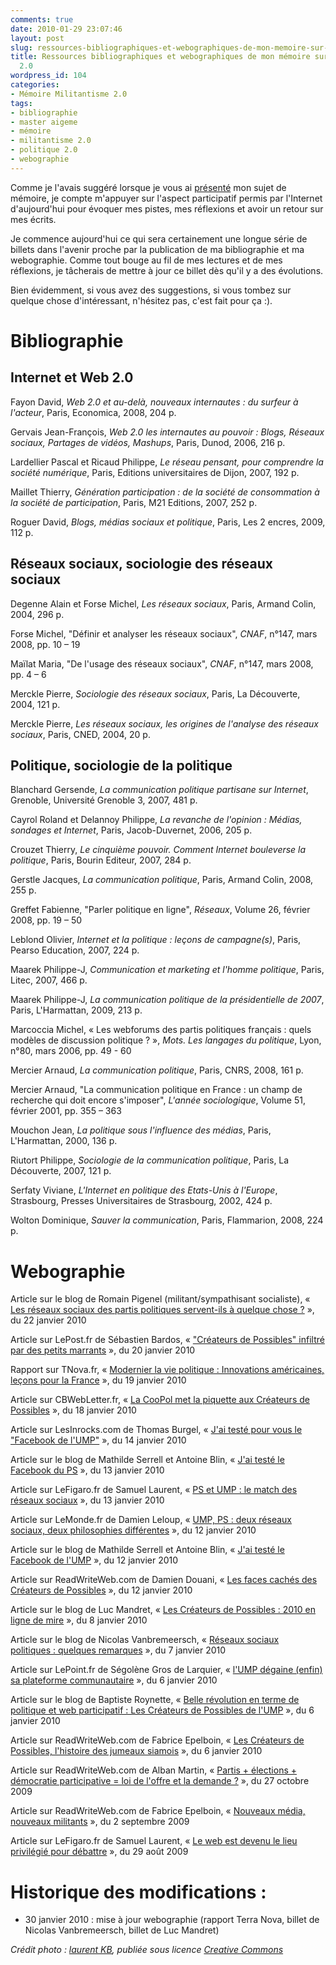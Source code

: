 ```yaml
---
comments: true
date: 2010-01-29 23:07:46
layout: post
slug: ressources-bibliographiques-et-webographiques-de-mon-memoire-sur-la-politique-2-0
title: Ressources bibliographiques et webographiques de mon mémoire sur le militantisme
  2.0
wordpress_id: 104
categories:
- Mémoire Militantisme 2.0
tags:
- bibliographie
- master aigeme
- mémoire
- militantisme 2.0
- politique 2.0
- webographie
---
```


Comme je l'avais suggéré lorsque je vous ai [présenté](http://www.vincentlemaire.com/politique-reseaux-sociaux-reconquete-de-lelecteur-egare) mon sujet de mémoire, je compte m'appuyer sur l'aspect participatif permis par l'Internet d'aujourd'hui pour évoquer mes pistes, mes réflexions et avoir un retour sur mes écrits.

Je commence aujourd'hui ce qui sera certainement une longue série de billets dans l'avenir proche par la publication de ma bibliographie et ma webographie. Comme tout bouge au fil de mes lectures et de mes réflexions, je tâcherais de mettre à jour ce billet dès qu'il y a des évolutions.

Bien évidemment, si vous avez des suggestions, si vous tombez sur quelque chose d'intéressant, n'hésitez pas, c'est fait pour ça :).


# Bibliographie




## Internet et Web 2.0


Fayon David, _Web 2.0 et au-delà, nouveaux internautes : du surfeur à l'acteur_, Paris, Economica, 2008, 204 p.

Gervais Jean-François, _Web 2.0 les internautes au pouvoir : Blogs, Réseaux sociaux, Partages de vidéos, Mashups_, Paris, Dunod, 2006, 216 p.

Lardellier Pascal et Ricaud Philippe, _Le réseau pensant, pour comprendre la société numérique_, Paris, Editions universitaires de Dijon, 2007, 192 p.

Maillet Thierry, _Génération participation : de la société de consommation à la société de participation_, Paris, M21 Editions, 2007, 252 p.

Roguer David, _Blogs, médias sociaux et politique_, Paris, Les 2 encres, 2009, 112 p.


## Réseaux sociaux, sociologie des réseaux sociaux


Degenne Alain et Forse Michel, _Les réseaux sociaux_, Paris, Armand Colin, 2004, 296 p.

Forse Michel, "Définir et analyser les réseaux sociaux", _CNAF_, n°147, mars 2008, pp. 10 – 19

Maïlat Maria, "De l'usage des réseaux sociaux", _CNAF_, n°147, mars 2008, pp. 4 – 6

Merckle Pierre, _Sociologie des réseaux sociaux_, Paris, La Découverte, 2004, 121 p.

Merckle Pierre, _Les réseaux sociaux, les origines de l'analyse des réseaux sociaux_, Paris, CNED, 2004, 20 p.


## Politique, sociologie de la politique


Blanchard Gersende, _La communication politique partisane sur Internet_, Grenoble, Université Grenoble 3, 2007, 481 p.

Cayrol Roland et Delannoy Philippe, _La revanche de l'opinion : Médias, sondages et Internet_, Paris, Jacob-Duvernet, 2006, 205 p.

Crouzet Thierry, _Le cinquième pouvoir. Comment Internet bouleverse la politique_, Paris, Bourin Editeur, 2007, 284 p.

Gerstle Jacques, _La communication politique_, Paris, Armand Colin, 2008, 255 p.

Greffet Fabienne, "Parler politique en ligne", _Réseaux_, Volume 26, février 2008, pp. 19 – 50

Leblond Olivier, _Internet et la politique : leçons de campagne(s)_, Paris, Pearso Education, 2007, 224 p.

Maarek Philippe-J, _Communication et marketing et l'homme politique_, Paris, Litec, 2007, 466 p.

Maarek Philippe-J, _La communication politique de la présidentielle de 2007_, Paris, L'Harmattan, 2009, 213 p.

Marcoccia Michel, « Les webforums des partis politiques français : quels modèles de discussion politique ? », _Mots. Les langages du politique_, Lyon, n°80, mars 2006, pp. 49 - 60

Mercier Arnaud, _La communication politique_, Paris, CNRS, 2008, 161 p.

Mercier Arnaud, "La communication politique en France : un champ de recherche qui doit encore s'imposer", _L'année sociologique_, Volume 51, février 2001, pp. 355 – 363

Mouchon Jean, _La politique sous l'influence des médias_, Paris, L'Harmattan, 2000, 136 p.

Riutort Philippe, _Sociologie de la communication politique_, Paris, La Découverte, 2007, 121 p.

Serfaty Viviane, _L'Internet en politique des Etats-Unis à l'Europe_, Strasbourg, Presses Universitaires de Strasbourg, 2002, 424 p.

Wolton Dominique, _Sauver la communication_, Paris, Flammarion, 2008, 224 p.


# Webographie


Article sur le blog de Romain Pigenel (militant/sympathisant socialiste), « [Les réseaux sociaux des partis politiques servent-ils à quelque chose ?](http://www.variae.com/les-reseaux-sociaux-de-parti-politique-servent-ils-a-quelque-chose/) », du 22 janvier 2010

Article sur LePost.fr de Sébastien Bardos, « ["Créateurs de Possibles" infiltré par des petits marrants](http://www.lepost.fr/article/2010/01/19/1896071_createurs-de-possibles-infiltre-par-des-petits-marrants.html) », du 20 janvier 2010

Rapport sur TNova.fr, « [Modernier la vie politique : Innovations américaines, leçons pour la France](http://www.tnova.fr/index.php?option=com_content&view=article&id=560&Itemid=20) », du 19 janvier 2010

Article sur CBWebLetter.fr, « [La CooPol met la piquette aux Créateurs de Possibles](http://cbwebletter.fr/2010/01/18/la-coopol-met-la-piquette-aux-createurs-de-possible/) », du 18 janvier 2010

Article sur LesInrocks.com de Thomas Burgel, « [J'ai testé pour vous le "Facebook de l'UMP"](http://www.lesinrocks.com/actualite/actu-article/t/1263468601/article/jai-teste-pour-vous-le-facebook-de-lump/) », du 14 janvier 2010

Article sur le blog de Mathilde Serrell et Antoine Blin, « [J'ai testé le Facebook du PS](http://bonnenouvelle.blog.lemonde.fr/2010/01/13/jai-teste-le-facebook-du-ps/) », du 13 janvier 2010

Article sur LeFigaro.fr de Samuel Laurent, « [PS et UMP : le match des réseaux sociaux](http://www.lefigaro.fr/politique/2010/01/12/01002-20100112ARTFIG00648-ps-ump-le-match-des-reseaux-sociaux-.php) », du 13 janvier 2010

Article sur LeMonde.fr de Damien Leloup, « [UMP, PS : deux réseaux sociaux, deux philosophies différentes](http://abonnes.lemonde.fr/technologies/article/2010/01/12/ump-ps-deux-reseaux-sociaux-deux-philosophies-differentes_1290846_651865.html) », du 12 janvier 2010

Article sur le blog de Mathilde Serrell et Antoine Blin, « [J'ai testé le Facebook de l'UMP](http://bonnenouvelle.blog.lemonde.fr/2010/01/12/jai-teste-le-facebook-de-lump/) », du 12 janvier 2010

Article sur ReadWriteWeb.com de Damien Douani, « [Les faces cachés des Créateurs de Possibles](http://fr.readwriteweb.com/2010/01/12/analyse/les-faces-caches-des-crateurs-de-possibles/) », du 12 janvier 2010

Article sur le blog de Luc Mandret, « [Les Créateurs de Possibles : 2010 en ligne de mire](http://777socrate.blogspot.com/2010/01/les-createurs-de-possibles-2017-en.html) », du 8 janvier 2010

Article sur le blog de Nicolas Vanbremeersch, « [Réseaux sociaux politiques : quelques remarques](http://www.meilcour.fr/polito/rseaux-sociaux-politiques-quelques-remarques.html) », du 7 janvier 2010

Article sur LePoint.fr de Ségolène Gros de Larquier, « [l'UMP dégaine (enfin) sa plateforme communautaire](http://www.lepoint.fr/actualites-politique/2010-01-06/internet-l-ump-degaine-enfin-sa-plate-forme-communautaire-sur-la-toile/917/0/411050) », du 6 janvier 2010

Article sur le blog de Baptiste Roynette, « [Belle révolution en terme de politique et web participatif : Les Créateurs de Possibles de l'UMP](http://www.baptisteblog.com/politique-ump-createurs-possible-web-social-participatif/) », du 6 janvier 2010

Article sur ReadWriteWeb.com de Fabrice Epelboin, « [Les Créateurs de Possibles, l'histoire des jumeaux siamois](http://fr.readwriteweb.com/2010/01/06/a-la-une/les-createurs-de-possible/) », du 6 janvier 2010

Article sur ReadWriteWeb.com de Alban Martin, « [Partis + élections + démocratie participative = loi de l'offre et la demande ?](http://fr.readwriteweb.com/2009/10/27/analyse/partis-elections-democratie-participative-loi-offre-et-la-demande/) », du 27 octobre 2009

Article sur ReadWriteWeb.com de Fabrice Epelboin, « [Nouveaux média, nouveaux militants](http://fr.readwriteweb.com/2009/09/02/prospective/lengagement-politique-touche-de-nouvelles-cibles-grce-aux-mdia-sociaux/) », du 2 septembre 2009

Article sur LeFigaro.fr de Samuel Laurent, « [Le web est devenu le lieu privilégié pour débattre](http://www.lefigaro.fr/politique/2009/08/29/01002-20090829ARTFIG00462-le-web-est-devenu-le-lieu-privilegie-pour-debattre-.php) », du 29 août 2009


# Historique des modifications :





	
  * 30 janvier 2010 : mise à jour webographie (rapport Terra Nova, billet de Nicolas Vanbremeersch, billet de Luc Mandret)


_Crédit photo : [laurent KB](http://www.flickr.com/photos/laurentis/2015610630/), publiée sous licence [Creative Commons](http://creativecommons.org/licenses/by-nc-sa/2.0/deed.fr)_
